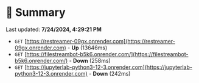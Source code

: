 # 📖 Summary
Last updated: **7/24/2024, 4:29:21 PM**

- `GET` [https://restreamer-09gx.onrender.com](https://restreamer-09gx.onrender.com) - **Up** (13646ms)
- `GET` [https://filestreambot-b5k6.onrender.com/](https://filestreambot-b5k6.onrender.com/) - **Down** (258ms)
- `GET` [https://jupyterlab-python3-12-3.onrender.com](https://jupyterlab-python3-12-3.onrender.com) - **Down** (242ms)
